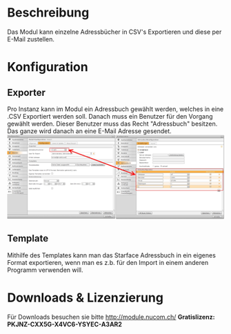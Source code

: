 <!-- TITLE: Adressbuch Exporter -->
# Beschreibung
Das Modul kann einzelne Adressbücher in CSV's Exportieren und diese per E-Mail zustellen. 

# Konfiguration
## Exporter
Pro Instanz kann im Modul ein Adressbuch gewählt werden, welches  in eine .CSV Exportiert werden soll.
Danach muss ein Benutzer für den Vorgang gewählt werden. Dieser Benutzer muss das Recht "Adressbuch" besitzen.
Das ganze wird danach an eine E-Mail Adresse gesendet.
![1](/uploads/adressbuch-exporter/1.jpg "1")

## Template
Mithilfe des Templates kann man das Starface Adressbuch in ein eigenes Format exportieren, wenn man es z.b. für den Import in einem anderen Programm verwenden will.

# Downloads & Lizenzierung
Für Downloads besuchen sie bitte http://module.nucom.ch/
**Gratislizenz: PKJNZ-CXX5G-X4VC6-YSYEC-A3AR2**


